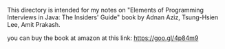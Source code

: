 This directory is intended for my notes on "Elements of Programming Interviews in Java: The Insiders' Guide" book by Adnan Aziz, Tsung-Hsien Lee, Amit Prakash.

you can buy the book at amazon at this link: https://goo.gl/4p84m9
